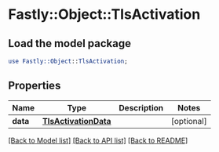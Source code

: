 # Fastly::Object::TlsActivation

## Load the model package
```perl
use Fastly::Object::TlsActivation;
```

## Properties
Name | Type | Description | Notes
------------ | ------------- | ------------- | -------------
**data** | [**TlsActivationData**](TlsActivationData.md) |  | [optional] 

[[Back to Model list]](../README.md#documentation-for-models) [[Back to API list]](../README.md#documentation-for-api-endpoints) [[Back to README]](../README.md)


